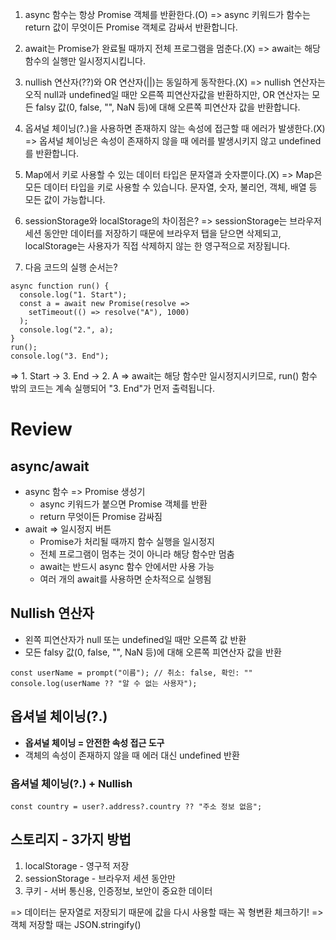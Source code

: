 1. async 함수는 항상 Promise 객체를 반환한다.(O)
   => async 키워드가 함수는 return 값이 무엇이든 Promise 객체로 감싸서 반환합니다.

2. await는 Promise가 완료될 때까지 전체 프로그램을 멈춘다.(X)
   => await는 해당 함수의 실행만 일시정지시킵니다.

3. nullish 연산자(??)와 OR 연산자(||)는 동일하게 동작한다.(X)
   => nullish 연산자는 오직 null과 undefined일 때만 오른쪽 피연산자값을 반환하지만, OR 연산자는 모든 falsy 값(0, false, "", NaN 등)에 대해 오른쪽 피연산자 값을 반환합니다.

4. 옵셔널 체이닝(?.)을 사용하면 존재하지 않는 속성에 접근할 때 에러가 발생한다.(X)
   => 옵셔널 체이닝은 속성이 존재하지 않을 때 에러를 발생시키지 않고 undefined를 반환합니다.

5. Map에서 키로 사용할 수 있는 데이터 타입은 문자열과 숫자뿐이다.(X)
   => Map은 모든 데이터 타입을 키로 사용할 수 있습니다. 문자열, 숫자, 불리언, 객체, 배열 등 모든 값이 가능합니다.

6. sessionStorage와 localStorage의 차이점은?
   => sessionStorage는 브라우저 세션 동안만 데이터를 저장하기 때문에 브라우저 탭을 닫으면 삭제되고, localStorage는 사용자가 직접 삭제하지 않는 한 영구적으로 저장됩니다.

7. 다음 코드의 실행 순서는?

```
async function run() {
  console.log("1. Start");
  const a = await new Promise(resolve =>
    setTimeout(() => resolve("A"), 1000)
  );
  console.log("2.", a);
}
run();
console.log("3. End");
```

=> 1. Start -> 3. End -> 2. A
=> await는 해당 함수만 일시정지시키므로, run() 함수 밖의 코드는 계속 실행되어 "3. End"가 먼저 출력됩니다.

# Review

## async/await

-   async 함수 => Promise 생성기
    -   async 키워드가 붙으면 Promise 객체를 반환
    -   return 무엇이든 Promise 감싸짐
-   await => 일시정지 버튼
    -   Promise가 처리될 때까지 함수 실행을 일시정지
    -   전체 프로그램이 멈추는 것이 아니라 해당 함수만 멈춤
    -   await는 반드시 async 함수 안에서만 사용 가능
    -   여러 개의 await를 사용하면 순차적으로 실행됨

## Nullish 연산자

-   왼쪽 피연산자가 null 또는 undefined일 때만 오른쪽 값 반환
-   모든 falsy 값(0, false, "", NaN 등)에 대해 오른쪽 피연산자 값을 반환

```
const userName = prompt("이름"); // 취소: false, 확인: ""
console.log(userName ?? "알 수 없는 사용자");
```

## 옵셔널 체이닝(?.)

-   **옵셔널 체이닝 = 안전한 속성 접근 도구**
-   객체의 속성이 존재하지 않을 때 에러 대신 undefined 반환

### 옵셔널 체이닝(?.) + Nullish

`const country = user?.address?.country ?? "주소 정보 없음";`

## 스토리지 - 3가지 방법

1. localStorage - 영구적 저장
2. sessionStorage - 브라우저 세션 동안만
3. 쿠키 - 서버 통신용, 인증정보, 보안이 중요한 데이터

=> 데이터는 문자열로 저장되기 때문에 값을 다시 사용할 때는 꼭 형변환 체크하기!
=> 객체 저장할 때는 JSON.stringify()
